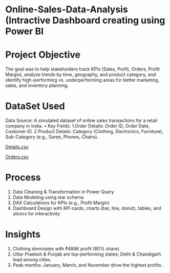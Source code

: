# Online-Sales-Data-Analysis (Intractive Dashboard creating using Power BI
# Project Objective
The goal was to help stakeholders track KPIs (Sales, Profit, Orders, Profit Margin), analyze trends by time, geography, and product category, and identify high-performing vs. underperforming areas for better marketing, sales, and inventory planning.

# DataSet Used
Data Source: A simulated dataset of online sales transactions for a retail company in India.
•	Key Fields:
1.Order Details: Order ID, Order Date, Customer ID.
2.Product Details: Category (Clothing, Electronics, Furniture), Sub-Category (e.g., Saree, Phones, Chairs).

<a href='https://github.com/Tanveer2507/Data-Analysis-Dashboard/blob/main/Details.csv'>Details.csv</a>

<a href='https://github.com/Tanveer2507/Data-Analysis-Dashboard/blob/main/Details.csv](https://github.com/Tanveer2507/Data-Analysis-Dashboard/blob/main/Orders.csv)'>Orders.csv</a>

# Process
1.	Data Cleaning & Transformation in Power Query
2.	Data Modeling using star schema
3.	DAX Calculations for KPIs (e.g., Profit Margin)
4.	Dashboard Design with KPI cards, charts (bar, line, donut), tables, and slicers for interactivity

# Insights
1. Clothing dominates with ₹488K profit (60% share).
2. Uttar Pradesh & Punjab are top-performing states; Delhi & Chandigarh lead among cities.
3. Peak months: January, March, and November drive the highest profits.



